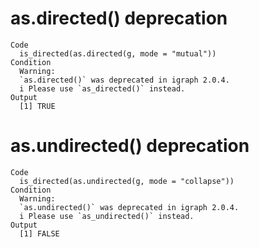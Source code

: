 # as.directed() deprecation

    Code
      is_directed(as.directed(g, mode = "mutual"))
    Condition
      Warning:
      `as.directed()` was deprecated in igraph 2.0.4.
      i Please use `as_directed()` instead.
    Output
      [1] TRUE

# as.undirected() deprecation

    Code
      is_directed(as.undirected(g, mode = "collapse"))
    Condition
      Warning:
      `as.undirected()` was deprecated in igraph 2.0.4.
      i Please use `as_undirected()` instead.
    Output
      [1] FALSE

